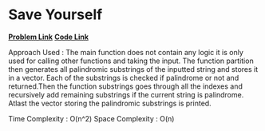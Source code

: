 # Save Yourself
[**Problem Link**](https://github.com/dscnsec/DSC-NSEC-Algorithms/tree/master/8.%20Backtracking/save_yourself)
[**Code Link**](https://github.com/dscnsec/DSC-NSEC-Algorithms/blob/master/8.%20Backtracking/save_yourself/save_yourself_sayantan.cpp)


Approach Used :
The main function does not contain any logic it is only used for calling other functions and taking the input.
The function partition then generates all palindromic substrings of the inputted string and stores it in a vector.
Each of the substrings is checked if palindrome or not and returned.Then the function substrings goes through all the
indexes and recursively add remaining substrings if the current string is palindrome. Atlast the vector storing the palindromic substrings is printed.

Time Complexity : O(n^2)
Space Complexity : O(n)